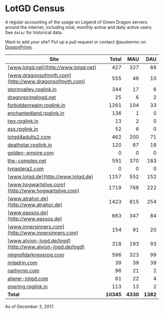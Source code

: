# LotGD Census
A regular accounting of the usage on Legend of Green Dragon servers around the internet, including total, monthly active and daily active users. See `data/` for historical data.

Want to add your site? Put up a pull request or contact @austenmc on [DragonPrime](http://dragonprime.net).


Site | Total | MAU | DAU
--- | ---:| ---:| ---:
[www.lotgd.net](http://www.lotgd.net)|427|327|88
[www.dragonsofmyth.com](http://www.dragonsofmyth.com)|555|46|10
[stormvalley.rpglink.in](http://stormvalley.rpglink.in)|344|17|6
[dragonprimelogd.net](http://dragonprimelogd.net)|25|6|2
[forbiddenrealm.rpglink.in](http://forbiddenrealm.rpglink.in)|1261|104|33
[enchantedland.rpglink.in](http://enchantedland.rpglink.in)|136|1|0
[twx.rpglink.in](http://twx.rpglink.in)|13|2|0
[ess.rpglink.in](http://ess.rpglink.in)|52|6|0
[lotgd4adults2.com](http://lotgd4adults2.com)|462|200|71
[deathstar.rpglink.in](http://deathstar.rpglink.in)|120|67|18
[golden-empire.com](http://golden-empire.com)|0|0|0
[the-complex.net](http://the-complex.net)|591|370|183
[tynastera2.com](http://tynastera2.com)|0|0|0
[www.lotgd.de](http://www.lotgd.de)|1157|552|152
[www.hogwartslive.com](http://www.hogwartslive.com)|1719|768|222
[www.atrahor.de](http://www.atrahor.de)|1423|815|254
[www.eassos.de](http://www.eassos.de)|663|347|84
[www.innersinners.com](http://www.innersinners.com)|154|91|20
[www.alvion-logd.de/logd](http://www.alvion-logd.de/logd)|318|193|93
[reignofdarknessrpg.com](http://reignofdarknessrpg.com)|596|323|99
[imladrin.com](http://imladrin.com)|39|39|39
[nathyrnn.com](http://nathyrnn.com)|96|21|2
[aljerer-lotgd.com](http://aljerer-lotgd.com)|81|22|4
[onering.rpglink.in](http://onering.rpglink.in)|113|13|2
**Total**|**10345**|**4330**|**1382**

As of December 3, 2017.

